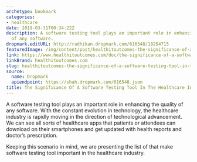 ```yaml
---
archetype: bookmark
categories:
- healthcare
date: 2019-03-31T00:34:22Z
description: A software testing tool plays an important role in enhancing the quality
  of any software.
dropmark.editURL: http://radhikan.dropmark.com/616548/18254715
featuredImage: /img/content/post/healthitoutcomes-the-significance-of-a-software-testing-tool-in-the-healthcare-industry.jpg
link: https://www.healthitoutcomes.com/doc/the-significance-of-a-software-testing-tool-in-the-healthcare-industry-0001
linkBrand: healthitoutcomes.com
slug: healthitoutcomes-the-significance-of-a-software-testing-tool-in-the-healthcare-industry
source:
  name: Dropmark
  apiendpoint: https://shah.dropmark.com/616548.json
title: The Significance Of A Software Testing Tool In The Healthcare Industry
---
```

A software testing tool plays an important role in enhancing the quality of any software. With the constant evolution in technology, the healthcare industry is rapidly moving in the direction of technological advancement. We can see all sorts of healthcare apps that patients or attendees can download on their smartphones and get updated with health reports and doctor’s prescription.

Keeping this scenario in mind, we are presenting the list of that make software testing tool important in the healthcare industry.

